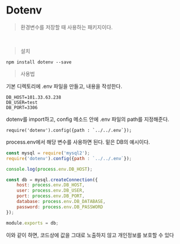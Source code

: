 # Dotenv

> 환경변수를 저장할 때 사용하는 패키지이다.

​	

> 설치

```
npm install dotenv --save
```



> 사용법

기본 디렉토리에 .env 파일을 만들고, 내용을 작성한다.

```
DB_HOST=101.33.63.238
DB_USER=test
DB_PORT=3306
```



dotenv를 import하고, config 메소드 안에 .env 파일의 path를 지정해준다.

```
require('dotenv').config({path : `../../.env`});
```



process.env에서 해당 변수를 사용하면 된다. 밑은 DB의 예시이다.

```js
const mysql = require('mysql2');
require('dotenv').config({path : `../../.env`});

console.log(process.env.DB_HOST);

const db = mysql.createConnection({
    host: process.env.DB_HOST,
    user: process.env.DB_USER,
    port: process.env.DB_PORT,
    database: process.env.DB_DATABASE,
    password: process.env.DB_PASSWORD
});

module.exports = db;
```

이와 같이 하면, 코드상에 값을 그대로 노출하지 않고 개인정보를 보호할 수 있다